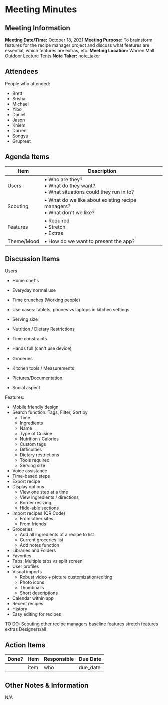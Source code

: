 # Meeting Minutes
## Meeting Information
**Meeting Date/Time:** October 18, 2021 
**Meeting Purpose:** To brainstorm features for the recipe manager project and discuss what features are essential, which features are extras, etc. 
**Meeting Location:** Warren Mall Outdoor Lecture Tents
**Note Taker:** note_taker  

## Attendees
People who attended:
- Brett
- Srisha
- Michael
- Yibo
- Daniel
- Jason
- Khiem
- Darren
- Songyu
- Grupreet

## Agenda Items

Item | Description
---- | ----
Users | • Who are they? <br>• What do they want? <br>• What situations could they run in to?
Scouting | • What do we like about existing recipe managers? <br> • What don't we like?
Features | • Required <br>• Stretch <br>• Extras
Theme/Mood | • How do we want to present the app?

## Discussion Items
Users 
- Home chef's
- Everyday normal use
- Time crunches (Working people)

- Use cases: tablets, phones vs laptops in kitchen settings
- Serving size
- Nutrition / Dietary Restrictions
- Time constraints
- Hands full (can't use device)
- Groceries
- Kitchen tools / Measurements
- Pictures/Documentation
- Social aspect

Features:
- Mobile friendly design
- Search function: Tags, Filter, Sort by
    - Time
    - Ingredients
    - Name
    - Type of Cuisine
    - Nutrition / Calories
    - Custom tags
    - Difficulties
    - Dietary restrictions
    - Tools required
    - Serving size
- Voice assistance
- Time-based steps
- Export recipe
- Display options
    - View one step at a time
    - View ingredients / directions
    - Border resizing
    - Hide-able sections
- Import recipes (QR Code)
    - From other sites
    - From friends
- Groceries
    - Add all ingredients of a recipe to list
    - Current groceries list
    - Add notes function
- Libraries and Folders
- Favorites
- Tabs: Multiple tabs vs split screen
- User profiles
- Visual imports
    - Robust video + picture customization/editing
    - Photo icons
    - Thumbnails
    - Short descriptions
- Calendar within app
- Recent recipes
- History
- Easy editing for recipes 

TO DO:
Scouting other recipe managers
baseline features
stretch features
extras
Designers/all




## Action Items
| Done? | Item | Responsible | Due Date |
| ---- | ---- | ---- | ---- |
| | item | who | due_date |

## Other Notes & Information
N/A
